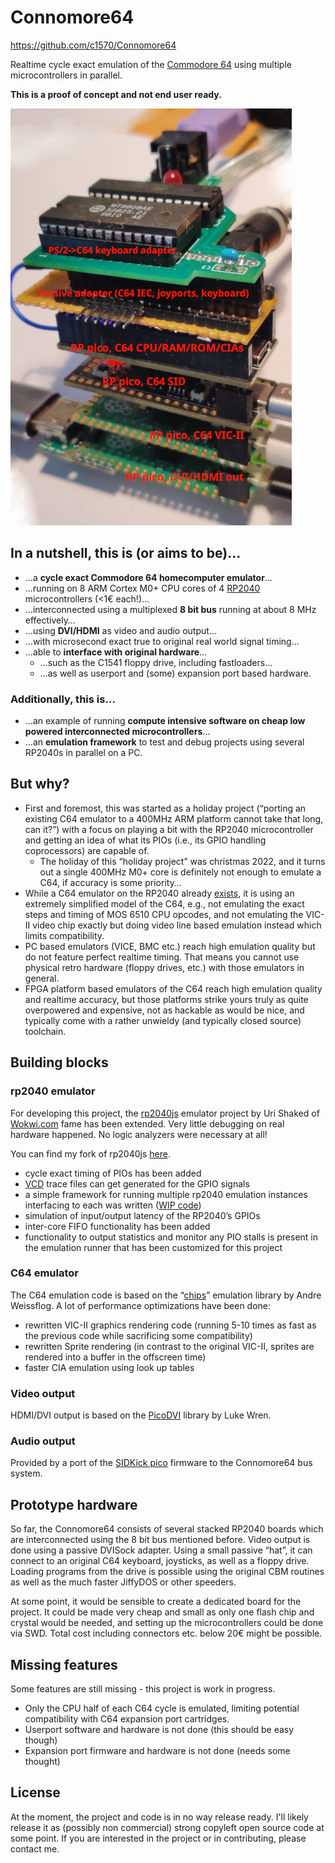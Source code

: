 # Connomore64
https://github.com/c1570/Connomore64

Realtime cycle exact emulation of the [Commodore 64](https://en.wikipedia.org/wiki/Commodore_64) using multiple microcontrollers in parallel.

**This is a proof of concept and not end user ready.**

![Picture of the prototype](/images/CNM64_Prototype_1.jpg)

## In a nutshell, this is (or aims to be)…
* …a **cycle exact Commodore 64 homecomputer emulator**…
* …running on 8 ARM Cortex M0+ CPU cores of 4 [RP2040](https://en.wikipedia.org/wiki/RP2040) microcontrollers (<1€ each!)…
* …interconnected using a multiplexed **8 bit bus** running at about 8 MHz effectively…
* …using **DVI/HDMI** as video and audio output…
* …with microsecond exact true to original real world signal timing…
* …able to **interface with original hardware**…
  * …such as the C1541 floppy drive, including fastloaders…
  * …as well as userport and (some) expansion port based hardware.

### Additionally, this is…
* …an example of running **compute intensive software on cheap low powered interconnected microcontrollers**…
* …an **emulation framework** to test and debug projects using several RP2040s in parallel on a PC.

## But why?
* First and foremost, this was started as a holiday project (“porting an existing C64 emulator to a 400MHz ARM platform cannot take that long, can it?”) with a focus on playing a bit with the RP2040 microcontroller and getting an idea of what its PIOs (i.e., its GPIO handling coprocessors) are capable of.
  * The holiday of this “holiday project” was christmas 2022, and it turns out a single 400MHz M0+ core is definitely not enough to emulate a C64, if accuracy is some priority…
* While a C64 emulator on the RP2040 already [exists](https://github.com/silvervest/c64pico), it is using an extremely simplified model of the C64, e.g., not emulating the exact steps and timing of MOS 6510 CPU opcodes, and not emulating the VIC-II video chip exactly but doing video line based emulation instead which limits compatibility.
* PC based emulators (VICE, BMC etc.) reach high emulation quality but do not feature perfect realtime timing. That means you cannot use physical retro hardware (floppy drives, etc.) with those emulators in general.
* FPGA platform based emulators of the C64 reach high emulation quality and realtime accuracy, but those platforms strike yours truly as quite overpowered and expensive, not as hackable as would be nice, and typically come with a rather unwieldy (and typically closed source) toolchain.

## Building blocks
### rp2040 emulator
For developing this project, the [rp2040js](https://github.com/wokwi/rp2040js) emulator project by Uri Shaked of [Wokwi.com](https://wokwi.com) fame has been extended. Very little debugging on real hardware happened. No logic analyzers were necessary at all!

You can find my fork of rp2040js [here](https://github.com/c1570/rp2040js/).
* cycle exact timing of PIOs has been added
* [VCD](https://en.wikipedia.org/wiki/Value_change_dump) trace files can get generated for the GPIO signals
* a simple framework for running multiple rp2040 emulation instances interfacing to each was written ([WIP code](https://github.com/c1570/rp2040js/blob/c1570/WIP/demo/ntc-run.ts))
* simulation of input/output latency of the RP2040’s GPIOs
* inter-core FIFO functionality has been added
* functionality to output statistics and monitor any PIO stalls is present in the emulation runner that has been customized for this project

### C64 emulator
The C64 emulation code is based on the “[chips](https://github.com/floooh/chips)” emulation library by Andre Weissflog. A lot of performance optimizations have been done:
* rewritten VIC-II graphics rendering code (running 5-10 times as fast as the previous code while sacrificing some compatibility)
* rewritten Sprite rendering (in contrast to the original VIC-II, sprites are rendered into a buffer in the offscreen time)
* faster CIA emulation using look up tables

### Video output
HDMI/DVI output is based on the [PicoDVI](https://github.com/Wren6991/PicoDVI) library by Luke Wren.

### Audio output
Provided by a port of the [SIDKick pico](https://github.com/frntc/SIDKick-pico) firmware to the Connomore64 bus system.

## Prototype hardware
So far, the Connomore64 consists of several stacked RP2040 boards which are interconnected using the 8 bit bus mentioned before.
Video output is done using a passive DVISock adapter.
Using a small passive “hat”, it can connect to an original C64 keyboard, joysticks, as well as a floppy drive.
Loading programs from the drive is possible using the original CBM routines as well as the much faster JiffyDOS or other speeders.

At some point, it would be sensible to create a dedicated board for the project.
It could be made very cheap and small as only one flash chip and crystal would be needed, and setting up the microcontrollers could be done via SWD.
Total cost including connectors etc. below 20€ might be possible.

## Missing features
Some features are still missing - this project is work in progress.
* Only the CPU half of each C64 cycle is emulated, limiting potential compatibility with C64 expansion port cartridges.
* Userport software and hardware is not done (this should be easy though)
* Expansion port firmware and hardware is not done (needs some thought)

## License
At the moment, the project and code is in no way release ready.
I'll likely release it as (possibly non commercial) strong copyleft open source code at some point.
If you are interested in the project or in contributing, please contact me.
